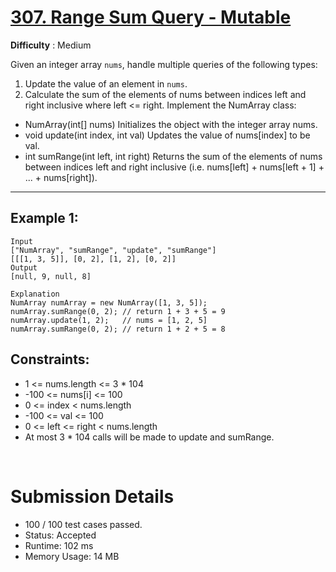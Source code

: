 # [307. Range Sum Query - Mutable](https://leetcode.com/problems/range-sum-query-mutable/)

**Difficulty** : Medium

Given an integer array `nums`, handle multiple queries of the following types:

1. Update the value of an element in `nums`.
2. Calculate the sum of the elements of nums between indices left and right inclusive where left <= right.
Implement the NumArray class:
* NumArray(int[] nums) Initializes the object with the integer array nums.
* void update(int index, int val) Updates the value of nums[index] to be val.
* int sumRange(int left, int right) Returns the sum of the elements of nums between indices left and right inclusive (i.e. nums[left] + nums[left + 1] + ... + nums[right]).


---

## Example 1:

```
Input
["NumArray", "sumRange", "update", "sumRange"]
[[[1, 3, 5]], [0, 2], [1, 2], [0, 2]]
Output
[null, 9, null, 8]

Explanation
NumArray numArray = new NumArray([1, 3, 5]);
numArray.sumRange(0, 2); // return 1 + 3 + 5 = 9
numArray.update(1, 2);   // nums = [1, 2, 5]
numArray.sumRange(0, 2); // return 1 + 2 + 5 = 8
```

## Constraints:

- 1 <= nums.length <= 3 * 104
- -100 <= nums[i] <= 100
- 0 <= index < nums.length
- -100 <= val <= 100
- 0 <= left <= right < nums.length
- At most 3 * 104 calls will be made to update and sumRange.

<br>

# Submission Details

- 100 / 100 test cases passed.
- Status: Accepted
- Runtime: 102 ms
- Memory Usage: 14 MB
